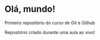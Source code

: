 # Olá, mundo!
 Primeiro repositório do curso de Git e Github

Repositório criado durante uma aula ao vivo!